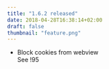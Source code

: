 ```yaml
---
title: "1.6.2 released"
date: 2018-04-28T16:38:14+02:00
draft: false
thumbnail: "feature.png"
---
```


*   Block cookies from webview  
    See !95


